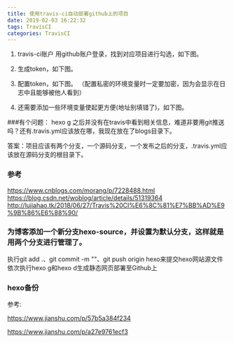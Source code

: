 ```yaml
---
title: 使用travis-ci自动部署github上的项目
date: 2019-02-03 16:22:32
tags: TravisCI
categories: TravisCI
---
```



1. travis-ci账户
用github账户登录，找到对应项目进行勾选，如下图。

2. 生成token，如下图。
3. 配置token，如下图。
（配置私密的环境变量时一定要加密，因为会显示在日志中且能够被他人看到）

4. 还需要添加一些环境变量使起更方便(地址别填错了)，如下图。

###有个问题：
hexo g 之后并没有在travis中看到相关信息，难道非要用git推送吗？还有.travis.yml应该放在哪，我现在放在了blogs目录下。

答案：项目应该有两个分支，一个源码分支，一个发布之后的分支，.travis.yml应该放在源码分支的根目录下。

### 参考
<https://www.cnblogs.com/morang/p/7228488.html>
<https://blog.csdn.net/woblog/article/details/51319364>
<http://lujiahao.tk/2018/06/27/Travis%20CI%E6%8C%81%E7%BB%AD%E9%9B%86%E6%88%90/>


### 为博客添加一个新分支hexo-source，并设置为默认分支，这样就是用两个分支进行管理了。
执行git add .、git commit -m ""、git push origin hexo来提交hexo网站源文件
依次执行hexo g和hexo d生成静态网页部署至Github上

### hexo备份
参考:

<https://www.jianshu.com/p/57b5a384f234>

<https://www.jianshu.com/p/a27e9761ecf3>
